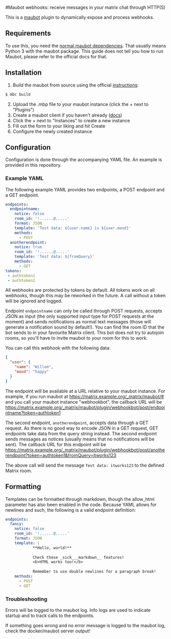 #Maubot webhooks: receive messages in your matrix chat through HTTP(S)

This is a [maubot](https://github.com/maubot/maubot) plugin to dynamically expose and process webhooks.

## Requirements
To use this, you need the [normal maubot dependencies](https://docs.mau.fi/maubot/). That usually means Python 3 with
the maubot package. This guide does not tell you how to run Maubot, please refer to the official docs for that.

## Installation
1. Build the maubot from source using the official [instructions](https://docs.mau.fi/maubot/usage/cli/build.html):
```bash
$ mbc build
```
2. Upload the .mbp file to your maubot instance (click the + next to "Plugins")
3. Create a maubot client if you haven't already ([docs](https://docs.mau.fi/maubot/usage/basic.html))
4. Click the + next to "Instances" to create a new instance
5. Fill out the form to your liking and hit Create
6. Configure the newly created instance

## Configuration
Configuration is done through the accompanying YAML file. An example is provided in this repository.

### Example YAML
The following example YAML provides two endpoints, a POST endpoint and a GET endpoint.
```yaml
endpoints:
  endpointname:
    notice: false
    room_id: '!......@.....'
    format: JSON
    template: 'Test data: ${user.name} is ${user.mood}'
    methods:
      - POST
  anotherendpoint:
    notice: true
    room_id: '!......@.....'
    template: 'Test data: ${fromQuery}'
    methods:
      - GET
tokens:
 - authtoken1
 - authtoken2
```

All webhooks are protected by tokens by default. All tokens work on all webhooks, though this may be reworked in the future.
A call without a token will be ignored and logged.

Endpoint `endpointname` can only be called through POST requests, accepts JSON as input (the only supported input type
for POST requests at the moment) and sends notifications as normal text messages (those will generate a notification
sound by default!). You can find the room ID that the bot sends to in your favourite Matrix client. This bot does not try
to autojoin rooms, so you'll have to invite maubot to your room for this to work.

You can call this webhook with the following data:
```json
{
  "user": {
    "name": "Willem",
    "mood": "happy"
  }
}
```

The endpoint will be available at a URL relative to your maubot instance. For example, if you run maubot at
https://matrix.example.org/_matrix/maubot/# and you call your maubot instance "webhookbot", the callback URL will be
https://matrix.example.org/_matrix/maubot/plugin/webhookbot/post/endpointname?token=authtoken1

The second endpoint, `anotherendpoint`, accepts data through a GET request. As there is no good way to encode JSON in a
GET request, GET endpoints take data from the query string instead. The second endpoint sends messages as notices (usually
means that no notifications will be sent). The callback URL for this endpoint will be https://matrix.example.org/_matrix/maubot/plugin/webhookbot/post/anotherendpoint?token=authtoken1&fromQuery=itworks123

The above call will send the message `Test data: itworks123` to the defined Matrix room.

## Formatting
Templates can be formatted through markdown, though the allow_html parameter has also been enabled in the code. Because
YAML allows for newlines and such, the following is a valid endpoint definition:

```yaml
endpoints:
  fancy:
    notice: false
    room_id: '!......@.....'
    format: JSON
    template: |
            **Hello, world!**
            
            Check these _sick___markdown__ features!
            <b>HTML works too!</b>
            
            Remember to use double newlines for a paragraph break!
    methods:
      - POST
      - GET
```

### Troubleshooting
Errors will be logged to the maubot log. Info logs are used to indicate startup and to track calls to the endpoints.

If something goes wrong and no error message is logged to the maubot log, check the docker/maubot server output!